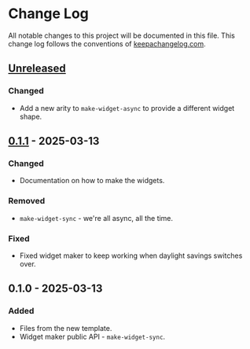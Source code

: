 # Change Log
All notable changes to this project will be documented in this file. This change log follows the conventions of [keepachangelog.com](http://keepachangelog.com/).

## [Unreleased]
### Changed
- Add a new arity to `make-widget-async` to provide a different widget shape.

## [0.1.1] - 2025-03-13
### Changed
- Documentation on how to make the widgets.

### Removed
- `make-widget-sync` - we're all async, all the time.

### Fixed
- Fixed widget maker to keep working when daylight savings switches over.

## 0.1.0 - 2025-03-13
### Added
- Files from the new template.
- Widget maker public API - `make-widget-sync`.

[Unreleased]: https://github.com/rhinocratic/saynumber/compare/0.1.1...HEAD
[0.1.1]: https://github.com/rhinocratic/saynumber/compare/0.1.0...0.1.1
